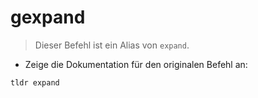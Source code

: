 # gexpand

> Dieser Befehl ist ein Alias von `expand`.

- Zeige die Dokumentation für den originalen Befehl an:

`tldr expand`
